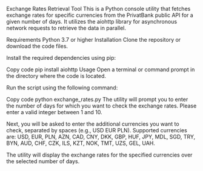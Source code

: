 Exchange Rates Retrieval Tool
This is a Python console utility that fetches exchange rates for specific currencies from the PrivatBank public API for a given number of days. It utilizes the aiohttp library for asynchronous network requests to retrieve the data in parallel.

Requirements
Python 3.7 or higher
Installation
Clone the repository or download the code files.

Install the required dependencies using pip:

Copy code
pip install aiohttp
Usage
Open a terminal or command prompt in the directory where the code is located.

Run the script using the following command:

Copy code
python exchange_rates.py
The utility will prompt you to enter the number of days for which you want to check the exchange rates. Please enter a valid integer between 1 and 10.

Next, you will be asked to enter the additional currencies you want to check, separated by spaces (e.g., USD EUR PLN). Supported currencies are: USD, EUR, PLN, AZN, CAD, CNY, DKK, GBP, HUF, JPY, MDL, SGD, TRY, BYN, AUD, CHF, CZK, ILS, KZT, NOK, TMT, UZS, GEL, UAH.

The utility will display the exchange rates for the specified currencies over the selected number of days.
